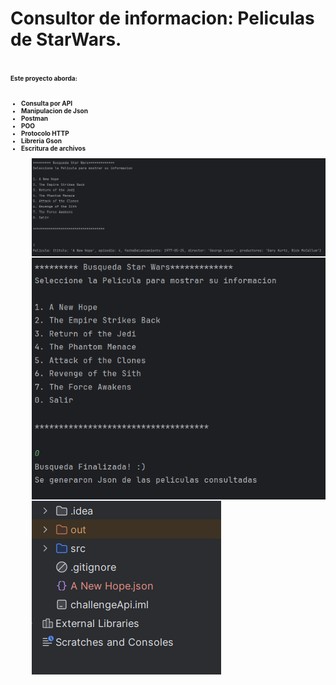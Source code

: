 <h1>Consultor de informacion: Peliculas de StarWars.<h1/>
<p style="font-size:10px;">Este proyecto aborda:<p/>
  <ul style="font-size:10px;">
    <li>Consulta por API</li>
    <li>Manipulacion de Json</li>
    <li>Postman</li>
    <li>POO</li>
    <li>Protocolo HTTP</li>
    <li>Libreria Gson</li>
    <li>Escritura de archivos</li>
  <ul/>

<img src="Challenge1.png" alt="img"><img/>
<img src="Challenge2.png" alt="img"><img/>
<img src="Challenge3.png" alt="img"><img/>
